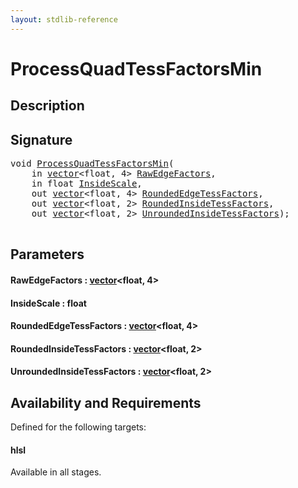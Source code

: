 ```yaml
---
layout: stdlib-reference
---
```


# ProcessQuadTessFactorsMin

## Description





## Signature 

<pre>
<span class="code_keyword">void</span> <a href="processquadtessfactorsmin-07bfm.md">ProcessQuadTessFactorsMin</a>(
    <span class="code_keyword">in</span> <a href="../types/vector/index.md" class="code_type">vector</a>&lt;<span class="code_keyword">float</span>, 4&gt; <a href="processquadtessfactorsmin-07bfm.md#decl-RawEdgeFactors" class="code_param">RawEdgeFactors</a>,
    <span class="code_keyword">in</span> <span class="code_keyword">float</span> <a href="processquadtessfactorsmin-07bfm.md#decl-InsideScale" class="code_param">InsideScale</a>,
    <span class="code_keyword">out</span> <a href="../types/vector/index.md" class="code_type">vector</a>&lt;<span class="code_keyword">float</span>, 4&gt; <a href="processquadtessfactorsmin-07bfm.md#decl-RoundedEdgeTessFactors" class="code_param">RoundedEdgeTessFactors</a>,
    <span class="code_keyword">out</span> <a href="../types/vector/index.md" class="code_type">vector</a>&lt;<span class="code_keyword">float</span>, 2&gt; <a href="processquadtessfactorsmin-07bfm.md#decl-RoundedInsideTessFactors" class="code_param">RoundedInsideTessFactors</a>,
    <span class="code_keyword">out</span> <a href="../types/vector/index.md" class="code_type">vector</a>&lt;<span class="code_keyword">float</span>, 2&gt; <a href="processquadtessfactorsmin-07bfm.md#decl-UnroundedInsideTessFactors" class="code_param">UnroundedInsideTessFactors</a>);

</pre>

## Parameters

####  <a id="decl-RawEdgeFactors"></a>RawEdgeFactors  : [vector](../types/vector/index.md)\<float, 4\>
####  <a id="decl-InsideScale"></a>InsideScale  : float
####  <a id="decl-RoundedEdgeTessFactors"></a>RoundedEdgeTessFactors  : [vector](../types/vector/index.md)\<float, 4\>
####  <a id="decl-RoundedInsideTessFactors"></a>RoundedInsideTessFactors  : [vector](../types/vector/index.md)\<float, 2\>
####  <a id="decl-UnroundedInsideTessFactors"></a>UnroundedInsideTessFactors  : [vector](../types/vector/index.md)\<float, 2\>

## Availability and Requirements

Defined for the following targets:

#### hlsl
Available in all stages.




<script>
// Fix .md links to .html when on ReadTheDocs
if (window.location.hostname.includes('readthedocs') || 
    window.location.hostname.includes('rtfd.io')) {
  document.addEventListener('DOMContentLoaded', function() {
    const links = document.querySelectorAll('a');
    links.forEach(link => {
      const href = link.getAttribute('href');
      if (href && href.includes('.md')) {
        // This regex will handle .md links with or without fragment identifiers or query parameters
        link.href = link.href.replace(/(.+)\.md(#[^?]*)?(\?.*)?$/, '$1.html$2$3');
      }
    });
  });
}
</script>
